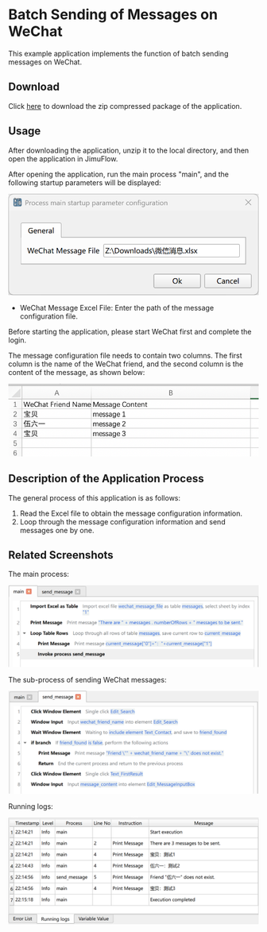 # Batch Sending of Messages on WeChat

This example application implements the function of batch sending messages on WeChat.

## Download

Click [here](../../examples/wechat_send_message.zip) to download the zip compressed package of the application.

## Usage

After downloading the application, unzip it to the local directory, and then open the application in JimuFlow.

After opening the application, run the main process "main", and the following startup parameters will be displayed:

![input_config.png](input_config.png)

* WeChat Message Excel File: Enter the path of the message configuration file.

Before starting the application, please start WeChat first and complete the login.

The message configuration file needs to contain two columns. The first column is the name of the WeChat friend, and the second column is the content of the message, as shown below:

![message_excel_file.png](message_excel_file.png)

## Description of the Application Process

The general process of this application is as follows:

1. Read the Excel file to obtain the message configuration information.
2. Loop through the message configuration information and send messages one by one.

## Related Screenshots

The main process:

![main_process.png](main_process.png)

The sub-process of sending WeChat messages:

![send_message_sub_process.png](send_message_sub_process.png)

Running logs:

![running_logs.png](running_logs.png) 